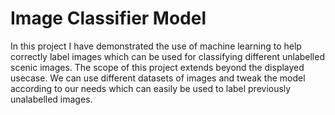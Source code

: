 # Image Classifier Model
In this project I have demonstrated the use of machine learning to help correctly label images which can be used for classifying different unlabelled scenic images. The scope of this project extends beyond the displayed usecase. We can use different datasets of images and tweak the model according to our needs which can easily be used to label previously unalabelled images. 